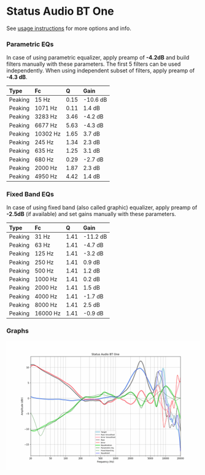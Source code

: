 # Status Audio BT One
See [usage instructions](https://github.com/jaakkopasanen/AutoEq#usage) for more options and info.

### Parametric EQs
In case of using parametric equalizer, apply preamp of **-4.2dB** and build filters manually
with these parameters. The first 5 filters can be used independently.
When using independent subset of filters, apply preamp of **-4.3 dB**.

| Type    | Fc       |    Q | Gain     |
|:--------|:---------|:-----|:---------|
| Peaking | 15 Hz    | 0.15 | -10.6 dB |
| Peaking | 1071 Hz  | 0.11 | 1.4 dB   |
| Peaking | 3283 Hz  | 3.46 | -4.2 dB  |
| Peaking | 6677 Hz  | 5.63 | -4.3 dB  |
| Peaking | 10302 Hz | 1.65 | 3.7 dB   |
| Peaking | 245 Hz   | 1.34 | 2.3 dB   |
| Peaking | 635 Hz   | 1.25 | 3.1 dB   |
| Peaking | 680 Hz   | 0.29 | -2.7 dB  |
| Peaking | 2000 Hz  | 1.87 | 2.3 dB   |
| Peaking | 4950 Hz  | 4.42 | 1.4 dB   |

### Fixed Band EQs
In case of using fixed band (also called graphic) equalizer, apply preamp of **-2.5dB**
(if available) and set gains manually with these parameters.

| Type    | Fc       |    Q | Gain     |
|:--------|:---------|:-----|:---------|
| Peaking | 31 Hz    | 1.41 | -11.2 dB |
| Peaking | 63 Hz    | 1.41 | -4.7 dB  |
| Peaking | 125 Hz   | 1.41 | -3.2 dB  |
| Peaking | 250 Hz   | 1.41 | 0.9 dB   |
| Peaking | 500 Hz   | 1.41 | 1.2 dB   |
| Peaking | 1000 Hz  | 1.41 | 0.2 dB   |
| Peaking | 2000 Hz  | 1.41 | 1.5 dB   |
| Peaking | 4000 Hz  | 1.41 | -1.7 dB  |
| Peaking | 8000 Hz  | 1.41 | 2.5 dB   |
| Peaking | 16000 Hz | 1.41 | -0.9 dB  |

### Graphs
![](./Status%20Audio%20BT%20One.png)